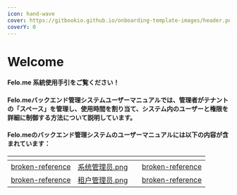 ```yaml
---
icon: hand-wave
cover: https://gitbookio.github.io/onboarding-template-images/header.png
coverY: 0
---
```


# Welcome

#### Felo.me 系統使用手引をご覧ください！

#### Felo.meバックエンド管理システムユーザーマニュアルでは、管理者がテナントの「スペース」を管理し、使用時間を割り当て、システム内のユーザーと権限を詳細に制御する方法について説明しています。

#### Felo.meのバックエンド管理システムのユーザーマニュアルには以下の内容が含まれています：

<table data-view="cards"><thead><tr><th data-type="content-ref"></th><th data-hidden data-card-cover data-type="files"></th><th data-hidden></th><th data-hidden data-card-target data-type="content-ref"></th></tr></thead><tbody><tr><td><a href="broken-reference/">broken-reference</a></td><td><a href=".gitbook/assets/系统管理员.png">系统管理员.png</a></td><td></td><td><a href="broken-reference/">broken-reference</a></td></tr><tr><td><a href="broken-reference/">broken-reference</a></td><td><a href=".gitbook/assets/租户管理员.png">租户管理员.png</a></td><td></td><td><a href="broken-reference/">broken-reference</a></td></tr></tbody></table>
